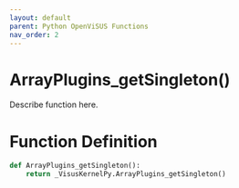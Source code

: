 ```yaml
---
layout: default
parent: Python OpenViSUS Functions
nav_order: 2
---
```


# ArrayPlugins_getSingleton()

Describe function here.

# Function Definition

```python
def ArrayPlugins_getSingleton():
    return _VisusKernelPy.ArrayPlugins_getSingleton()
```